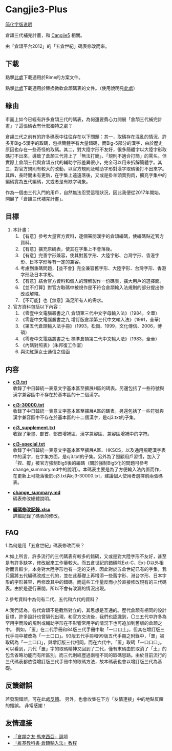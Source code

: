 # Cangjie3-Plus

[简化字版说明](https://github.com/Arthurmcarthur/Cangjie3-Plus/blob/master/README-hans.md)

倉頡三代補完計畫，和 [Cangjie5](https://github.com/Jackchows/Cangjie5) 相關。

由「倉頡平台2012」的「五倉世紀」碼表修改而來。

## 下載

點擊[此處](https://github.com/Arthurmcarthur/Cangjie3-Plus/releases/download/2.0/RimeData_20220904_Cangjie3_WithExtH.7z)下載適用於Rime的方案文件。

點擊[此處](https://github.com/Arthurmcarthur/Cangjie3-Plus/releases/download/2.0/MSCJData_20220904_Cangjie3_WithExtH.7z)下載適用於替換微軟倉頡碼表的文件。（使用說明見[此處](http://www.chinesecj.com/forum/forum.php?mod=viewthread&tid=194346)）

## 緣由

市面上如今已經有許多倉頡三代的碼表，為何還要費心力開展「倉頡三代補完計畫」？這張碼表有什麼獨特之處？

倉頡三代之前有的許多碼表中往往存在以下問題：其一，取碼存在混亂的情況，許多非Big-5漢字的取碼，包括簡體字有大量錯碼，而Big-5部分的漢字，由於歷史原因也存在一些奇怪的取碼。其二，對大陸字形不友好，很多簡體字以大陸字形取碼打不出來，導致了倉頡三代背上了「無法打簡」、「規則不適合打簡」的罵名。但實際上倉頡三代與倉頡五代的輔助字形差異很小，完全可以用來拆解簡體字。其三，對官方規則有較大的改動，以官方規則及輔助字形對漢字取碼後打不出來字。其四，長時間未有更新，在字集上遠遠落後，又或是掛羊頭賣狗肉，擴充字集中的編碼實為五代編碼，又或者是有缺字現象。

作為一個由三代入門的用戶，自然無法忍受這種狀況，因此我便從2017年開始，開展了「倉頡三代補完計畫」。

## 目標

1. 本計畫：
	1. 【有意】參考大量官方資料，逐個審閱漢字的倉頡編碼，使編碼貼近官方資料。
	2. 【有意】擴充原碼表，使其在字集上不會落後。
	3. 【有意】完善字形兼容，使其對舊字形、大陸字形、台灣字形、香港字形、日本字形等有一定的兼容。
	4. 考慮到重碼問題，【並不會】完全兼容舊字形、大陸字形、台灣字形、香港字形及日本字形。
	5. 【有意】結合官方資料和個人的理解製作一份碼表，擴大用戶的選擇面。
	6. 【並不打算】對官方取碼中被視作是不符合倉頡輸入法規則的部分提出修改或解釋。
	7. 【不可能】也【無意】滿足所有人的需求。
2. 官方資料包括以下內容：
	1. 《零壹中文電腦叢書之八 倉頡第三代中文字母輸入法》（1984，全華）
	2. 《零壹中文電腦叢書之九 增訂版倉頡第三代中文輸入法》（1991，全華）
	3. 《第五代倉頡輸入法手冊》（1993，松崗、1999，文化傳信、2006，博碩）
	4. 《零壹中文電腦叢書之七 標準倉頡第二代中文輸入法》（1983，全華）
	5. 《內碼對照表》（朱邦復工作室）
	6. 與沈紅蓮女士通信之信函

## 内容

- **[cj3.txt](https://github.com/Arthurmcarthur/Cangjie3-Plus/blob/master/cj3.txt)**<br />
收錄了中日韓統一表意文字基本區至擴展H區的碼表。另還包括了一些符號與漢字兼容區中不存在於基本區的十二個漢字。

- **[cj3-30000.txt](https://github.com/Arthurmcarthur/Cangjie3-Plus/blob/master/cj3-30000.txt)**<br />
收錄了中日韓統一表意文字基本區至擴展A區的碼表。另還包括了一些符號與漢字兼容區中不存在於基本區的十二個漢字，是cj3.txt的子集。

- **[cj3_supplement.txt](https://github.com/Arthurmcarthur/Cangjie3-Plus/blob/master/cj3_supplement.txt)**<br />
收錄了筆畫、部首、部首增補區、漢字兼容區、兼容區增補中的字符。

- **[cj3-special.txt](https://github.com/Arthurmcarthur/Cangjie3-Plus/blob/master/cj3-30000.txt)**<br />
收錄了中日韓統一表意文字基本區至擴展A區、HKSCS，以及通用規範漢字表中的漢字，在字集方面，是cj3.txt的子集。另外為了照顧用戶習慣，加入了「捏、撐」被官方強制Big5後的編碼（關於強制Big5化的問題可參考change_summary.md中的說明）。本碼表主要是為了方便輸入法內置而作，在更新上可能落後於cj3.txt與cj3-30000.txt，建議個人使用者選擇前兩張碼表。

- **[change_summary.md](https://github.com/Arthurmcarthur/Cangjie3-Plus/blob/master/change_summary.md)**<br />
碼表修改總體說明。

- **[編碼修改記錄.xlsx](https://github.com/Arthurmcarthur/Cangjie3-Plus/blob/master/編碼修改記錄.xlsx)**<br />
詳細記錄了碼表的修改。

## FAQ
1.為何是用「五倉世紀」碼表修改而來？

A:如上所言，許多流行的三代碼表有較多的錯碼，又或是對大陸字形不友好，甚至是有許多缺字，修改起來工作量較大。而五倉世紀的錯碼除Ext-C、Ext-D以外相對而言較少，本身對大陸字形也有一定的支持，因此對於五倉世紀已有的字集，我只需將五代編碼改成三代的，並在此基礎上再增添一些舊字形、港台字形、日本字形的字形兼容，再修改其中的錯碼。而這些工作量反而小於直接修改現有的三代碼表。由於是逐行審閱，所以不會有改漏的情況出現。

2.參考資料中為何有二代、五代和六代的資料？

A:我們認為，各代倉頡不是截然對立的，其思想是互通的。歷代倉頡有相同的設計目標，許多設計也曾隔代出現，和官方交流後，我們也認識到，〇三五代中許多為罕用字而設的規則或輔助字形在不影響常用字的情況下也可追加到舊版的倉頡之中。
例如，「噩」在二代手冊和84版三代手冊中取「一口口土」，但其在增訂版三代手冊中被改為「一土口口」。93版五代手冊和99版五代手冊之附錄中，「噩」被取碼為「一土口口」，與增訂版三代相同。而在六代中，「噩」取碼「一口口口」。可以看到，六代「噩」字的取碼精神又回到了二代，僅有末碼由於取消了「土」的包含省略功能而有所區別。而三代則經歷過兩種不同的取碼思路。由於目前流行的三代碼表都依從增訂版三代手冊中的取碼方法，故本碼表也會以增訂版三代為基礎。

## 反饋錯誤

若發現錯誤，可在此處[反饋](https://github.com/Arthurmcarthur/Cangjie3-Plus/issues/new)。
另外，也會收集在下方「友情連接」中的地點反饋的錯誤。
非常感謝！

## 友情連接
- [「倉頡之友·馬來西亞」論壇](http://www.chinesecj.com/forum/forum.php)
- [「維基教科書·倉頡輸入法」教程](https://zh.m.wikibooks.org/zh-hant/倉頡輸入法)